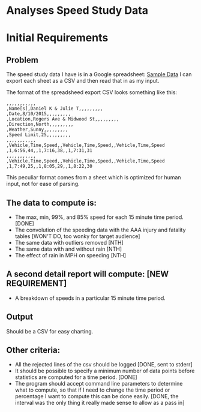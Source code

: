 # Analyses Speed Study Data

# Initial Requirements

## Problem
The speed study data I have is in a Google spreadsheet: [Sample Data](https://goo.gl/yvidBb)
I can export each sheet as a CSV and then read that in as my input.

The format of the spreadsheed export CSV looks something like this:

```
,,,,,,,,,,,
,Name[s],Daniel K & Julie T,,,,,,,,,
,Date,8/10/2015,,,,,,,,,
,Location,Rogers Ave & Midwood St,,,,,,,,,
,Direction,North,,,,,,,,,
,Weather,Sunny,,,,,,,,,
,Speed Limit,25,,,,,,,,,
,,,,,,,,,,,
,Vehicle,Time,Speed,,Vehicle,Time,Speed,,Vehicle,Time,Speed
,1,6:56,44,,1,7:16,38,,1,7:31,31
,,,,,,,,,,,
,Vehicle,Time,Speed,,Vehicle,Time,Speed,,Vehicle,Time,Speed
,1,7:49,25,,1,8:05,29,,1,8:22,30
```

This peculiar format comes from a sheet which is optimized for human input,
not for ease of parsing.

## The data to compute is:
* The max, min, 99%, and 85% speed for each 15 minute time period. [DONE]
* The convolution of the speeding data with the AAA injury and fatality tables [WON'T DO, too wonky for target audience]
* The same data with outliers removed [NTH]
* The same data with and without rain [NTH]
* The effect of rain in MPH on speeding [NTH]

## A second detail report will compute: [NEW REQUIREMENT]
* A breakdown of speeds in a particular 15 minute time period.

## Output
Should be a CSV for easy charting.

## Other criteria:
* All the rejected lines of the csv should be logged [DONE, sent to stderr]
* It should be possible to specify a minimum number of data points before statistics are computed for a time period. [DONE]
* The program should accept command line parameters to determine what to compute, so that if I need to change the time period or percentage I want to compute this can be done easily. [DONE, the interval was the only thing it really made sense to allow as a pass in]
